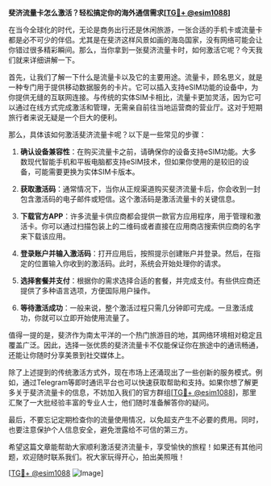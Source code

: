 **斐济流量卡怎么激活？轻松搞定你的海外通信需求[[TG💪+ @esim1088](https://t.me/s/esim1088)]**

在当今全球化的时代，无论是商务出行还是休闲旅游，一张合适的手机卡或流量卡都是必不可少的伴侣。尤其是在斐济这样风景如画的海岛国家，没有网络可能会让你错过很多精彩瞬间。那么，当你拿到一张斐济流量卡时，如何激活它呢？今天我们就来详细讲解一下。

首先，让我们了解一下什么是流量卡以及它的主要用途。流量卡，顾名思义，就是一种专门用于提供移动数据服务的卡片。它可以插入支持eSIM功能的设备中，为你提供无缝的互联网连接。与传统的实体SIM卡相比，流量卡更加灵活，因为它可以通过在线方式完成激活和管理，无需亲自前往当地运营商的营业厅。这对于短期旅行者来说无疑是一个巨大的便利。

那么，具体该如何激活斐济流量卡呢？以下是一些常见的步骤：

1. **确认设备兼容性**：在购买流量卡之前，请确保你的设备支持eSIM功能。大多数现代智能手机和平板电脑都支持eSIM技术，但如果你使用的是较旧的设备，可能需要更换为实体SIM卡版本。

2. **获取激活码**：通常情况下，当你从正规渠道购买斐济流量卡后，你会收到一封包含激活码的电子邮件或短信。这个激活码是激活流量卡的关键信息。

3. **下载官方APP**：许多流量卡供应商都会提供一款官方应用程序，用于管理和激活卡。你可以通过扫描包装上的二维码或者直接在应用商店搜索供应商的名字来下载该应用。

4. **登录账户并输入激活码**：打开应用后，按照提示创建账户并登录。然后，在指定的位置输入你收到的激活码。此时，系统会开始处理你的请求。

5. **选择套餐并支付**：根据你的需求选择合适的套餐，并完成支付。有些供应商还提供了多种语言选项，方便国际用户操作。

6. **等待激活成功**：一般来说，整个激活过程只需几分钟即可完成。一旦激活成功，你就可以立即开始使用流量了。

值得一提的是，斐济作为南太平洋的一个热门旅游目的地，其网络环境相对稳定且覆盖广泛。因此，选择一张优质的斐济流量卡不仅能保证你在旅途中的通讯畅通，还能让你随时分享美景到社交媒体上。

除了上述提到的传统激活方式外，现在市场上还涌现出了一些创新的服务模式。例如，通过Telegram等即时通讯平台也可以快速获取帮助和支持。如果你想了解更多关于斐济流量卡的信息，不妨加入我们的官方群组[[TG💪+ @esim1088](https://t.me/s/esim1088)]，那里汇聚了一大批经验丰富的专业人士，他们随时准备解答你的疑问。

最后，不要忘记定期检查你的流量使用情况，以免超支产生不必要的费用。同时，也要注意保护个人信息安全，避免泄露给不可信的第三方。

希望这篇文章能帮助大家顺利激活斐济流量卡，享受愉快的旅程！如果还有其他问题，欢迎随时联系我们。祝大家玩得开心，拍出美照哦！

[[TG💪+ @esim1088](https://t.me/s/esim1088) ![Image](https://i.postimg.cc/4NQfJmqS/Snipaste-2025-05-13-00-14-12.png)]